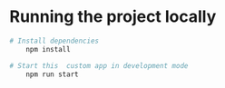 # Running the project locally

```bash
# Install dependencies
    npm install

# Start this  custom app in development mode
    npm run start
```